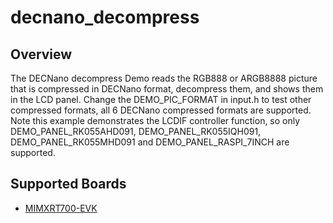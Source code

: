 # decnano_decompress

## Overview
The DECNano decompress Demo reads the RGB888 or ARGB8888 picture that is compressed in
DECNano format, decompress them, and shows them in the LCD panel. Change the DEMO_PIC_FORMAT
in input.h to test other compressed formats, all 6 DECNano compressed formats are supported.
Note this example demonstrates the LCDIF controller function, so only DEMO_PANEL_RK055AHD091,
DEMO_PANEL_RK055IQH091, DEMO_PANEL_RK055MHD091 and DEMO_PANEL_RASPI_7INCH are supported.

## Supported Boards
- [MIMXRT700-EVK](../../_boards/mimxrt700evk/display_examples/decnano_decompress/example_board_readme.md)
